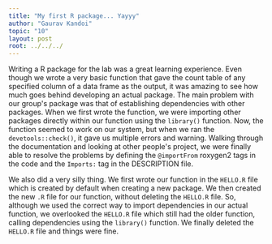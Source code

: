 ```yaml
---
title: "My first R package... Yayyy"
author: "Gaurav Kandoi"
topic: "10"
layout: post
root: ../../../
---
```


Writing a R package for the lab was a great learning experience. Even though we wrote a very basic function that gave the count table of any specified column of a data frame as the output, it was amazing to see how much goes behind developing an actual package. The main problem with our group's package was that of establishing dependencies with other packages. When we first wrote the function, we were importing other packages directly within our function using the `library()` function. Now, the function seemed to work on our system, but when we ran the `devetools::check()`, it gave us multiple errors and warning. Walking through the documentation and looking at other people's project, we were finally able to resolve the problems by defining the `@importFrom` roxygen2 tags in the code and the `Imports:` tag in the DESCRIPTION file.

We also did a very silly thing. We first wrote our function in the `HELLO.R` file which is created by default when creating a new package. We then created the new `.R` file for our function, without deleting the `HELLO.R` file. So, although we used the correct way to import dependencies in our actual function, we overlooked the `HELLO.R` file which still had the older function, calling dependencies using the `library()` function. We finally deleted the `HELLO.R` file and things were fine.
